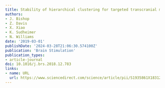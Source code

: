 ```yaml
---
title: Stability of hierarchical clustering for targeted transcranial magnetic stimulation
authors:
- J. Bishop
- Z. Davis
- X. Xiao
- K. Sudheimer
- N. Williams
date: '2019-03-01'
publishDate: '2024-03-28T21:06:30.574100Z'
publication: 'Brain Stimulation'
publication_types:
- article-journal
doi: 10.1016/j.brs.2018.12.783
links:
- name: URL
  url: https://www.sciencedirect.com/science/article/pii/S1935861X18312026
---
```

